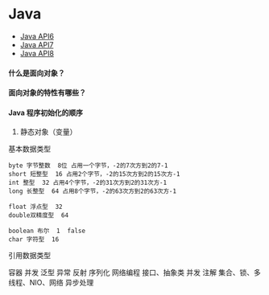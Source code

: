 # Java

- [Java API6](https://docs.oracle.com/javase/6/docs/api/)
- [Java API7](https://docs.oracle.com/javase/7/docs/api/)
- [Java API8](https://docs.oracle.com/javase/8/docs/api/)



#### 什么是面向对象？

#### 面向对象的特性有哪些？

#### Java 程序初始化的顺序
1.  静态对象（变量）



基本数据类型
```text
byte 字节整数  8位 占用一个字节，-2的7次方到2的7-1
short 短整型  16 占用2个字节，-2的15次方到2的15次方-1
int 整型  32 占用4个字节，-2的31次方到2的31次方-1
long 长整型  64 占用8个字节，-2的63次方到2的63次方-1

float 浮点型  32
double双精度型  64

boolean 布尔  1  false
char 字符型  16
```
引用数据类型

容器
并发
泛型
异常
反射
序列化
网络编程
接口、抽象类
并发
注解
集合、锁、多线程、NIO、网络
异步处理
